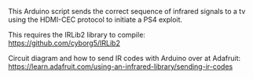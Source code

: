 This Arduino script sends the correct sequence of infrared signals to a tv using the HDMI-CEC protocol to initiate a PS4 exploit.

This requires the IRLib2 library to compile:
https://github.com/cyborg5/IRLib2

Circuit diagram and how to send IR codes with Arduino over at Adafruit:
https://learn.adafruit.com/using-an-infrared-library/sending-ir-codes
